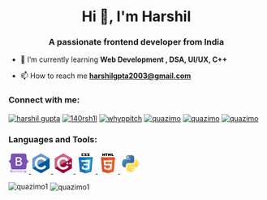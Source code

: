 <h1 align="center">Hi 👋, I'm Harshil</h1>
<h3 align="center">A passionate frontend developer from India</h3>

- 🌱 I’m currently learning **Web Development , DSA, UI/UX, C++**

- 📫 How to reach me **harshilgpta2003@gmail.com**

<h3 align="left">Connect with me:</h3>
<p align="left">
<a href="https://linkedin.com/in/harshil gupta" target="blank"><img align="center" src="https://raw.githubusercontent.com/rahuldkjain/github-profile-readme-generator/master/src/images/icons/Social/linked-in-alt.svg" alt="harshil gupta" height="30" width="40" /></a>
<a href="https://instagram.com/140rsh1l" target="blank"><img align="center" src="https://raw.githubusercontent.com/rahuldkjain/github-profile-readme-generator/master/src/images/icons/Social/instagram.svg" alt="140rsh1l" height="30" width="40" /></a>
<a href="https://www.youtube.com/c/whyppitch" target="blank"><img align="center" src="https://raw.githubusercontent.com/rahuldkjain/github-profile-readme-generator/master/src/images/icons/Social/youtube.svg" alt="whyppitch" height="30" width="40" /></a>
<a href="https://www.codechef.com/users/quazimo" target="blank"><img align="center" src="https://cdn.jsdelivr.net/npm/simple-icons@3.1.0/icons/codechef.svg" alt="quazimo" height="30" width="40" /></a>
<a href="https://codeforces.com/profile/quazimo" target="blank"><img align="center" src="https://raw.githubusercontent.com/rahuldkjain/github-profile-readme-generator/master/src/images/icons/Social/codeforces.svg" alt="quazimo" height="30" width="40" /></a>
<a href="https://www.leetcode.com/quazimo" target="blank"><img align="center" src="https://raw.githubusercontent.com/rahuldkjain/github-profile-readme-generator/master/src/images/icons/Social/leet-code.svg" alt="quazimo" height="30" width="40" /></a>
</p>

<h3 align="left">Languages and Tools:</h3>
<p align="left"> <a href="https://getbootstrap.com" target="_blank" rel="noreferrer"> <img src="https://raw.githubusercontent.com/devicons/devicon/master/icons/bootstrap/bootstrap-plain-wordmark.svg" alt="bootstrap" width="40" height="40"/> </a> <a href="https://www.cprogramming.com/" target="_blank" rel="noreferrer"> <img src="https://raw.githubusercontent.com/devicons/devicon/master/icons/c/c-original.svg" alt="c" width="40" height="40"/> </a> <a href="https://www.w3schools.com/cpp/" target="_blank" rel="noreferrer"> <img src="https://raw.githubusercontent.com/devicons/devicon/master/icons/cplusplus/cplusplus-original.svg" alt="cplusplus" width="40" height="40"/> </a> <a href="https://www.w3schools.com/css/" target="_blank" rel="noreferrer"> <img src="https://raw.githubusercontent.com/devicons/devicon/master/icons/css3/css3-original-wordmark.svg" alt="css3" width="40" height="40"/> </a> <a href="https://www.w3.org/html/" target="_blank" rel="noreferrer"> <img src="https://raw.githubusercontent.com/devicons/devicon/master/icons/html5/html5-original-wordmark.svg" alt="html5" width="40" height="40"/> </a> <a href="https://www.python.org" target="_blank" rel="noreferrer"> <img src="https://raw.githubusercontent.com/devicons/devicon/master/icons/python/python-original.svg" alt="python" width="40" height="40"/> </a> </p>

<p><img align="left" src="https://github-readme-stats.vercel.app/api/top-langs?username=quazimo1&show_icons=true&locale=en&layout=compact" alt="quazimo1" /></p>

<p>&nbsp;<img align="center" src="https://github-readme-stats.vercel.app/api?username=quazimo1&show_icons=true&locale=en" alt="quazimo1" /></p>
